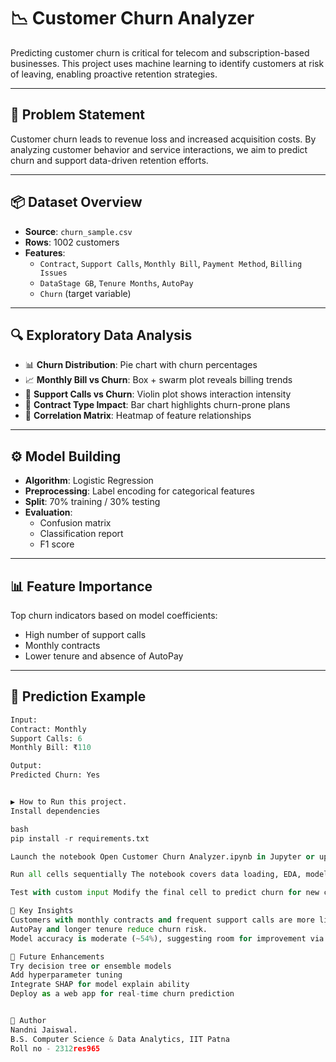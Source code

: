 # 📉 Customer Churn Analyzer

Predicting customer churn is critical for telecom and subscription-based businesses. This project uses machine learning to identify customers at risk of leaving, enabling proactive retention strategies.

---

## 🧠 Problem Statement

Customer churn leads to revenue loss and increased acquisition costs. By analyzing customer behavior and service interactions, we aim to predict churn and support data-driven retention efforts.

---

## 📦 Dataset Overview

- **Source**: `churn_sample.csv`
- **Rows**: 1002 customers
- **Features**:
  - `Contract`, `Support Calls`, `Monthly Bill`, `Payment Method`, `Billing Issues`
  - `DataStage GB`, `Tenure Months`, `AutoPay`
  - `Churn` (target variable)

---

## 🔍 Exploratory Data Analysis

- 📊 **Churn Distribution**: Pie chart with churn percentages
- 📈 **Monthly Bill vs Churn**: Box + swarm plot reveals billing trends
- 🎻 **Support Calls vs Churn**: Violin plot shows interaction intensity
- 📌 **Contract Type Impact**: Bar chart highlights churn-prone plans
- 🔗 **Correlation Matrix**: Heatmap of feature relationships

---

## ⚙️ Model Building

- **Algorithm**: Logistic Regression
- **Preprocessing**: Label encoding for categorical features
- **Split**: 70% training / 30% testing
- **Evaluation**:
  - Confusion matrix
  - Classification report
  - F1 score

---

## 📊 Feature Importance

Top churn indicators based on model coefficients:
- High number of support calls
- Monthly contracts
- Lower tenure and absence of AutoPay

---

## 🔮 Prediction Example

```python
Input:
Contract: Monthly
Support Calls: 6
Monthly Bill: ₹110

Output:
Predicted Churn: Yes


▶️ How to Run this project.
Install dependencies

bash
pip install -r requirements.txt

Launch the notebook Open Customer Churn Analyzer.ipynb in Jupyter or upload to Google Colab.

Run all cells sequentially The notebook covers data loading, EDA, model training, evaluation, and prediction.

Test with custom input Modify the final cell to predict churn for new customer data.

📌 Key Insights
Customers with monthly contracts and frequent support calls are more likely to churn.
AutoPay and longer tenure reduce churn risk.
Model accuracy is moderate (~54%), suggesting room for improvement via feature engineering or alternate classifiers.

🚀 Future Enhancements
Try decision tree or ensemble models
Add hyperparameter tuning
Integrate SHAP for model explain ability
Deploy as a web app for real-time churn prediction


🙋 Author
Nandni Jaiswal.
B.S. Computer Science & Data Analytics, IIT Patna
Roll no - 2312res965
